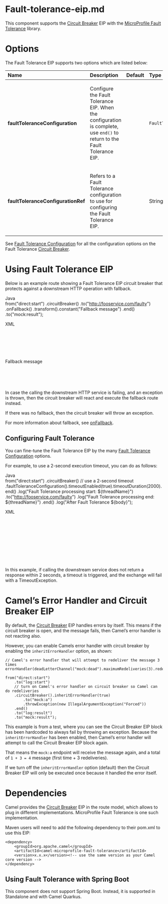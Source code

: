 # Fault-tolerance-eip.md

This component supports the [Circuit Breaker](#circuitBreaker-eip.adoc)
EIP with the [MicroProfile Fault
Tolerance](#others:microprofile-fault-tolerance.adoc) library.

# Options

The Fault Tolerance EIP supports two options which are listed below:

<table>
<colgroup>
<col style="width: 19%" />
<col style="width: 50%" />
<col style="width: 10%" />
<col style="width: 19%" />
</colgroup>
<thead>
<tr>
<th style="text-align: left;">Name</th>
<th style="text-align: left;">Description</th>
<th style="text-align: center;">Default</th>
<th style="text-align: left;">Type</th>
</tr>
</thead>
<tbody>
<tr>
<td
style="text-align: left;"><p><strong>faultToleranceConfiguration</strong></p></td>
<td style="text-align: left;"><p>Configure the Fault Tolerance EIP. When
the configuration is complete, use <code>end()</code> to return to the
Fault Tolerance EIP.</p></td>
<td style="text-align: center;"></td>
<td
style="text-align: left;"><p><code>FaultToleranceConfigurationDefinition</code></p></td>
</tr>
<tr>
<td
style="text-align: left;"><p><strong>faultToleranceConfigurationRef</strong></p></td>
<td style="text-align: left;"><p>Refers to a Fault Tolerance
configuration to use for configuring the Fault Tolerance EIP.</p></td>
<td style="text-align: center;"></td>
<td style="text-align: left;"><p>String</p></td>
</tr>
</tbody>
</table>

See [Fault Tolerance
Configuration](#faultToleranceConfiguration-eip.adoc) for all the
configuration options on the Fault Tolerance [Circuit
Breaker](#circuitBreaker-eip.adoc).

# Using Fault Tolerance EIP

Below is an example route showing a Fault Tolerance EIP circuit breaker
that protects against a downstream HTTP operation with fallback.

Java  
from("direct:start")
.circuitBreaker()
.to("http://fooservice.com/faulty")
.onFallback()
.transform().constant("Fallback message")
.end()
.to("mock:result");

XML  
<route>  
<from uri="direct:start"/>  
<circuitBreaker>  
<to uri="http://fooservice.com/faulty"/>  
<onFallback>  
<transform>  
<constant>Fallback message</constant>  
</transform>  
</onFallback>  
</circuitBreaker>  
<to uri="mock:result"/>  
</route>

In case the calling the downstream HTTP service is failing, and an
exception is thrown, then the circuit breaker will react and execute the
fallback route instead.

If there was no fallback, then the circuit breaker will throw an
exception.

For more information about fallback, see
[onFallback](#onFallback-eip.adoc).

## Configuring Fault Tolerance

You can fine-tune the Fault Tolerance EIP by the many [Fault Tolerance
Configuration](#faultToleranceConfiguration-eip.adoc) options.

For example, to use a 2-second execution timeout, you can do as follows:

Java  
from("direct:start")
.circuitBreaker()
// use a 2-second timeout
.faultToleranceConfiguration().timeoutEnabled(true).timeoutDuration(2000).end()
.log("Fault Tolerance processing start: ${threadName}")
.to("http://fooservice.com/faulty")
.log("Fault Tolerance processing end: ${threadName}")
.end()
.log("After Fault Tolerance ${body}");

XML  
<route>  
<from uri="direct:start"/>  
<circuitBreaker>  
<faultToleranceConfiguration timeoutEnabled="true" timeoutDuration="2000"/>  
<log message="Fault Tolerance processing start: ${threadName}"/>  
<to uri="http://fooservice.com/faulty"/>  
<log message="Fault Tolerance processing end: ${threadName}"/>  
</circuitBreaker>  
<log message="After Fault Tolerance: ${body}"/>  
</route>

In this example, if calling the downstream service does not return a
response within 2 seconds, a timeout is triggered, and the exchange will
fail with a TimeoutException.

# Camel’s Error Handler and Circuit Breaker EIP

By default, the [Circuit Breaker](#circuitBreaker-eip.adoc) EIP handles
errors by itself. This means if the circuit breaker is open, and the
message fails, then Camel’s error handler is not reacting also.

However, you can enable Camels error handler with circuit breaker by
enabling the `inheritErrorHandler` option, as shown:

    // Camel's error handler that will attempt to redeliver the message 3 times
    errorHandler(deadLetterChannel("mock:dead").maximumRedeliveries(3).redeliveryDelay(0));
    
    from("direct:start")
        .to("log:start")
        // turn on Camel's error handler on circuit breaker so Camel can do redeliveries
        .circuitBreaker().inheritErrorHandler(true)
            .to("mock:a")
            .throwException(new IllegalArgumentException("Forced"))
        .end()
        .to("log:result")
        .to("mock:result");

This example is from a test, where you can see the Circuit Breaker EIP
block has been hardcoded to always fail by throwing an exception.
Because the `inheritErrorHandler` has been enabled, then Camel’s error
handler will attempt to call the Circuit Breaker EIP block again.

That means the `mock:a` endpoint will receive the message again, and a
total of `1 + 3 = 4` message (first time + 3 redeliveries).

If we turn off the `inheritErrorHandler` option (default) then the
Circuit Breaker EIP will only be executed once because it handled the
error itself.

# Dependencies

Camel provides the [Circuit Breaker](#circuitBreaker-eip.adoc) EIP in
the route model, which allows to plug in different implementations.
MicroProfile Fault Tolerance is one such implementation.

Maven users will need to add the following dependency to their pom.xml
to use this EIP:

    <dependency>
        <groupId>org.apache.camel</groupId>
        <artifactId>camel-microprofile-fault-tolerance</artifactId>
        <version>x.x.x</version><!-- use the same version as your Camel core version -->
    </dependency>

## Using Fault Tolerance with Spring Boot

This component does not support Spring Boot. Instead, it is supported in
Standalone and with Camel Quarkus.
